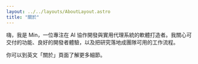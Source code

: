 ```yaml
---
layout: ../../layouts/AboutLayout.astro
title: "關於"
---
```


嗨，我是 Min，一位專注在 AI 協作開發與實用代理系統的軟體打造者。我關心可交付的功能、良好的開發者體驗，以及把研究落地成團隊可用的工作流程。

你可以到英文「關於」頁面了解更多細節。
